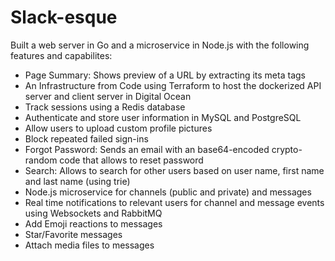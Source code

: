 # Slack-esque
 Built a web server in Go and a microservice in Node.js with the following features and capabilites:
- Page Summary: Shows preview of a URL by extracting its meta tags
- An Infrastructure from Code using Terraform to host the dockerized API server and client server in Digital Ocean
- Track sessions using a Redis database
- Authenticate and store user information in MySQL and PostgreSQL
- Allow users to upload custom profile pictures
- Block repeated failed sign-ins
- Forgot Password: Sends an email with an base64-encoded crypto-random code that allows to reset password
- Search: Allows to search for other users based on user name, first name and last name (using trie)
- Node.js microservice for channels (public and private) and messages
- Real time notifications to relevant users for channel and message events using Websockets and RabbitMQ
- Add Emoji reactions to messages
- Star/Favorite messages
- Attach media files to messages